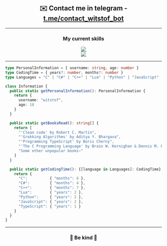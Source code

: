 <h2 text-decoration="none" align="center">✉️ Contact me in telegram - <a href="http://t.me/contact_witstof_bot">t.me/contact_witstof_bot</a></h2>

<hr>

<h3 align="center">My current skills</h3>
<p align="center">
  <a href="https://skillicons.dev">
    <img src="https://skillicons.dev/icons?i=c,javascript,typescript" /><br>
    <img src="https://skillicons.dev/icons?i=lua,python,vscode,nodejs" />
  </a>
</p>

<hr>

```typescript
type PersonalInformation = { username: string, age: number }
type CodingTime = { years?: number, months?: number }
type Languages = "C" | "C#" | "C++" | "Lua" | "Python" | "JavaScript" | "TypeScript"

class Information {
  public static getPersonalInformation(): PersonalInformation {
    return {
      username: "witstof",
      age: 18
    }
  }

  public static getBooksRead(): string[] {
    return [
      "'Clean code' by Robert C. Martin",
      "'Grokking Algorithms' by Aditya Y. Bhargava",
      "'Programming TypeScript' by Boris Cherny",
      "'The C Programming Language' by Brain W. Kernighan & Dennis M. Ritchie",
      "Some other unpopular books~"
    ]
  }

  public static getCodingTime(): {[language in Languages]: CodingTime} {
    return {
      "C":          { "months": 6 },
      "C#":         { "months": 4 },
      "C++":        { "months": 7 },
      "Lua":        { "years": 2 },
      "Python":     { "years": 2 },
      "JavaScript": { "years": 2 },
      "TypeScript": { "years": 1 }
    }
  }
}
```

<hr>

<h3 align="center">🌸 Be kind 🌸</h3>
